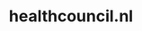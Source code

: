 ---
layout: post
title:  "healthcouncil.nl"
internal_url:  "/dutchgov/healthcouncil.nl.html"
subdomains_count: 7
all_subdomains_count: 11
urls_count: 4
ssl_rank: 0
http_rank: 70
url_link: /data/healthcouncil.nl/urls.txt
all_subdomains_link: /data/healthcouncil.nl/all_subdomains.txt
subdomains_link: /data/healthcouncil.nl/subdomains.txt
categories: dutchgov
---